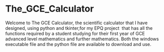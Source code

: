 # The_GCE_Calculator
Welcome to The GCE Calculator, the scientific calculator that I have designed, using python and tkinter,for my EPQ project 
that has all the functions required by a student studying for their first year of GCE advanced level mathematics and further mathematics.
Both the windows executable file and the python file are available to download and use.
